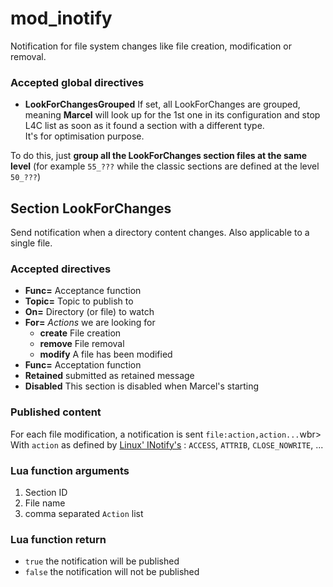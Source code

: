 # mod_inotify
Notification for file system changes like file creation, modification or removal.

### Accepted global directives

* **LookForChangesGrouped** If set, all LookForChanges are grouped, meaning **Marcel** will
look up for the 1st one in its configuration and stop L4C list as soon as it found a section
with a different type.<br>
It's for optimisation purpose.

To do this, just **group all the LookForChanges section files at the same level** 
(for example `55_???` while the classic sections are defined at the level `50_???`)

## Section LookForChanges

Send notification when a directory content changes. Also applicable to a single file.

### Accepted directives

* **Func=** Acceptance function
* **Topic=** Topic to publish to
* **On=** Directory (or file) to watch
* **For=** *Actions* we are looking for
  * **create** File creation
  * **remove** File removal
  * **modify** A file has been modified
* **Func=** Acceptation function
* **Retained** submitted as retained message
* **Disabled** This section is disabled when Marcel's starting

### Published content

For each file modification, a notification is sent 
`file:action,action...`wbr>
With `action` as defined by [Linux' INotify's](https://man7.org/linux/man-pages/man7/inotify.7.html) : 
`ACCESS`, `ATTRIB`, `CLOSE_NOWRITE`, ...

### Lua function arguments

1. Section ID
2. File name
3. comma separated `Action` list

### Lua function return

* `true` the notification will be published
* `false` the notification will not be published
